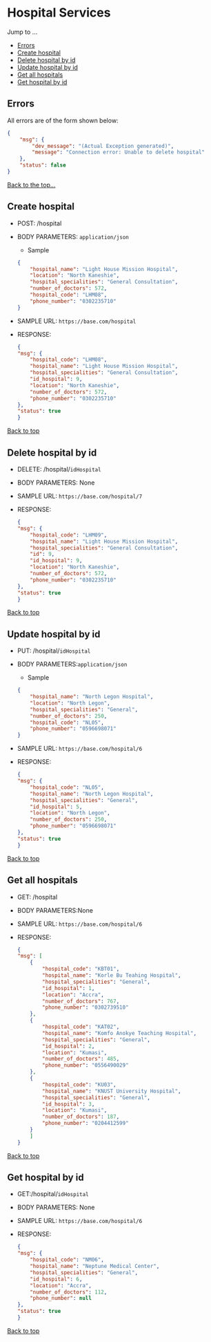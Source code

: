 # Hospital Services
Jump to ...
- [Errors](#errors)
- [Create hospital](#create-hospital)
- [Delete hospital by id](#delete-hospital-by-id)
- [Update hospital by id](#update-hospital-by-id)
- [Get all hospitals](#get-all-hospitals)
- [Get hospital by id](#get-hospital-by-id)

## Errors
All errors are of the form shown below:
```json
{
    "msg": {
        "dev_message": "(Actual Exception generated)",
        "message": "Connection error: Unable to delete hospital"
    },
    "status": false
}
```
[Back to the top...](#hospital-services)


## Create hospital

- POST: /hospital

- BODY PARAMETERS: `application/json` 
    - Sample
    ```json
    {
        "hospital_name": "Light House Mission Hospital",
        "location": "North Kaneshie",
        "hospital_specialities": "General Consultation",
        "number_of_doctors": 572,
        "hospital_code": "LHM08",
        "phone_number": "0302235710"
    }
    ```

- SAMPLE URL: `https://base.com/hospital`

- RESPONSE:
    ```json
   {
    "msg": {
        "hospital_code": "LHM08",
        "hospital_name": "Light House Mission Hospital",
        "hospital_specialities": "General Consultation",
        "id_hospital": 9,
        "location": "North Kaneshie",
        "number_of_doctors": 572,
        "phone_number": "0302235710"
    },
    "status": true
    }
    ```
[Back to top](#hospital-services)


## Delete hospital by id

- DELETE: /hospital/`idHospital`

- BODY PARAMETERS: None

- SAMPLE URL: `https://base.com/hospital/7`

- RESPONSE:
    ```json
   {
    "msg": {
        "hospital_code": "LHM09",
        "hospital_name": "Light House Mission Hospital",
        "hospital_specialities": "General Consultation",
        "id": 9,
        "id_hospital": 9,
        "location": "North Kaneshie",
        "number_of_doctors": 572,
        "phone_number": "0302235710"
    },
    "status": true
    }
    ```
[Back to top](#hospital-services)

## Update hospital by id

- PUT: /hospital/`idHospital`

- BODY PARAMETERS:`application/json` 
     - Sample
    ```json
   {
        "hospital_name": "North Legon Hospital",
        "location": "North Legon",
        "hospital_specialities": "General",
        "number_of_doctors": 250,
        "hospital_code": "NL05",
        "phone_number": "0596698071"
    }
    ```
- SAMPLE URL: `https://base.com/hospital/6`

- RESPONSE:
    ```json
   {
    "msg": {
        "hospital_code": "NL05",
        "hospital_name": "North Legon Hospital",
        "hospital_specialities": "General",
        "id_hospital": 5,
        "location": "North Legon",
        "number_of_doctors": 250,
        "phone_number": "0596698071"
    },
    "status": true
   }
    ```

[Back to top](#hospital-services)



## Get all hospitals
- GET: /hospital

- BODY PARAMETERS:None

- SAMPLE URL: `https://base.com/hospital/6`

- RESPONSE:
    ```json
   {
    "msg": [
        {
            "hospital_code": "KBT01",
            "hospital_name": "Korle Bu Teahing Hospital",
            "hospital_specialities": "General",
            "id_hospital": 1,
            "location": "Accra",
            "number_of_doctors": 767,
            "phone_number": "0302739510"
        },
        {
            "hospital_code": "KAT02",
            "hospital_name": "Komfo Anokye Teaching Hospital",
            "hospital_specialities": "General",
            "id_hospital": 2,
            "location": "Kumasi",
            "number_of_doctors": 485,
            "phone_number": "0556490029"
        },
        {
            "hospital_code": "KU03",
            "hospital_name": "KNUST University Hospital",
            "hospital_specialities": "General",
            "id_hospital": 3,
            "location": "Kumasi",
            "number_of_doctors": 187,
            "phone_number": "0204412599"
        }
        ]
   }
    ```
[Back to top](#hospital-services)


## Get hospital by id
- GET:/hospital/`idHospital`

- BODY PARAMETERS: None

- SAMPLE URL: `https://base.com/hospital/6`

- RESPONSE:
    ```json
  {
    "msg": {
        "hospital_code": "NM06",
        "hospital_name": "Neptune Medical Center",
        "hospital_specialities": "General",
        "id_hospital": 6,
        "location": "Accra",
        "number_of_doctors": 112,
        "phone_number": null
    },
    "status": true
    }
    ```
[Back to top](#hospital-services)